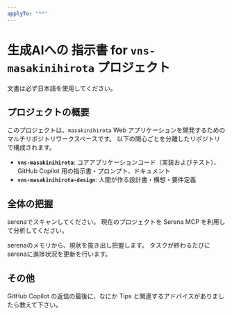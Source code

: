 ```yaml
---
applyTo: "**"
---
```


# 生成AIへの 指示書 for `vns-masakinihirota` プロジェクト

文書は必ず日本語を使用してください。

## プロジェクトの概要

このプロジェクトは、`masakinihirota` Web アプリケーションを開発するためのマルチリポジトリワークスペースです。
以下の関心ごとを分離したリポジトリで構成されます。

- **`vns-masakinihirota`**: コアアプリケーションコード（実装およびテスト）、GitHub Copilot 用の指示書・プロンプト、ドキュメント
- **`vns-masakinihirota-design`**: 人間が作る設計書・構想・要件定義

## 全体の把握

serenaでスキャンしてください。
現在のプロジェクトを Serena MCP を利用して分析してください。

serenaのメモリから、現状を抜き出し把握します。
タスクが終わるたびにserenaに進捗状況を更新を行います。

## その他

GitHub Copilot の返信の最後に、なにか Tips と関連するアドバイスがありましたら教えて下さい。
